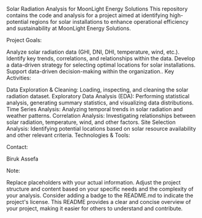 Solar Radiation Analysis for MoonLight Energy Solutions
This repository contains the code and analysis for a project aimed at identifying high-potential regions for solar installations to enhance operational efficiency and sustainability at MoonLight Energy Solutions.

Project Goals:

Analyze solar radiation data (GHI, DNI, DHI, temperature, wind, etc.).
Identify key trends, correlations, and relationships within the data.
Develop a data-driven strategy for selecting optimal locations for solar installations.
Support data-driven decision-making within the organization..
Key Activities:

Data Exploration & Cleaning: Loading, inspecting, and cleaning the solar radiation dataset.
Exploratory Data Analysis (EDA): Performing statistical analysis, generating summary statistics, and visualizing data distributions.
Time Series Analysis: Analyzing temporal trends in solar radiation and weather patterns.
Correlation Analysis: Investigating relationships between solar radiation, temperature, wind, and other factors.
Site Selection Analysis: Identifying potential locations based on solar resource availability and other relevant criteria.
Technologies & Tools:

Contact:

Biruk Assefa

Note:

Replace placeholders with your actual information.
Adjust the project structure and content based on your specific needs and the complexity of your analysis.
Consider adding a badge to the README.md to indicate the project's license.
This README provides a clear and concise overview of your project, making it easier for others to understand and contribute.